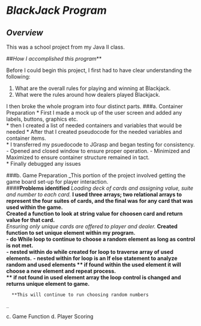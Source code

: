 # **_BlackJack Program_**

## _Overview_
This was a school project from my Java II class.  

##_How I accomplished this program_**

Before I could begin this project, I first had to have clear understanding the following: 
1. What are the overall rules for playing and winning at Blackjack.  
2. What were the rules around how dealers played Blackjack. 

I then broke the whole program into four distinct parts. 
  ###a. Container Preparation
    * First I made a mock up of the user screen and added any labels, buttons, graphics etc.  
    * then I created a list of needed containers and variables that would be needed 
    * After that I created pseudocode for the needed variables and container items.  
    * I transferred my psuedocode to JGrasp and began testing for consistency.  
      - Opened and closed window to ensure proper operation.
      - Minimized and Maximized to ensure container structure remained in tact.  
    * Finally debugged any issues
    
  ###b. Game Preparation
    _This portion of the project involved getting the game board set-up for player interaction.  
    ####**Problems identified**
    _Loading deck of cards and assigning value, suite and number to each card._
      **I used three arrays; two relational arrays to represent the four suites of cards, and the final was for any card that was used within the game.**  
      **Created a function to look at string value for choosen card and return value for that card.**  
    _Ensuring only unique cards are offered to player and dealer._ 
      **Created function to set unique element within my program.**  
          **- do While loop to continue to choose a random element as long as control is not met.**  
          **- nested within do while created for loop to traverse array of used elements.** 
          **- nested within for loop is an If else statement to analyze random and used elements 
            ** if found within the used element it will choose a new element and repeat process.  
            ** if not found in used element array the loop control is changed and returns unique element to game.**
      
      **This will continue to run choosing random numbers
      
    _

  c. Game Function
  d. Player Scoring
